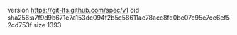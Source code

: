 version https://git-lfs.github.com/spec/v1
oid sha256:a7f9d9b671e7a153dc094f2b5c58611ac78acc8fd0be07c95e7ce6ef52cd753f
size 1393
